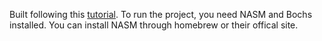 Built following this [tutorial](https://www.joe-bergeron.com/posts/Writing%20a%20Tiny%20x86%20Bootloader/). 
To run the project, you need NASM and Bochs installed. 
You can install NASM through homebrew or their offical site. 
